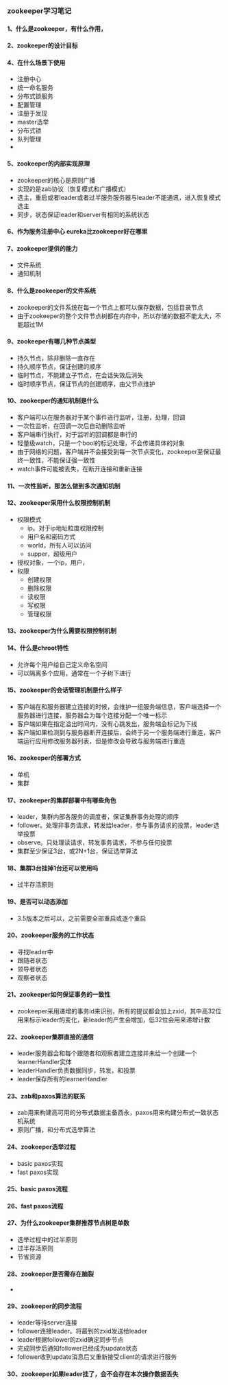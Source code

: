 ### zookeeper学习笔记

#### 1、什么是zookeeper，有什么作用，
#### 2、zookeeper的设计目标
#### 4、在什么场景下使用
 - 注册中心
 - 统一命名服务
 - 分布式锁服务
 - 配置管理
 - 注册于发现
 - master选举
 - 分布式锁
 - 队列管理
 -
#### 5、zookeeper的内部实现原理
 - zookeeper的核心是原则广播
 - 实现的是zab协议（恢复模式和广播模式）
 - 选主，重启或者leader或者过半服务服务器与leader不能通讯，进入恢复模式选主
 - 同步，状态保证leader和server有相同的系统状态
#### 6、作为服务注册中心 eureka比zookeeper好在哪里
#### 7、zookeeper提供的能力
 - 文件系统
 - 通知机制
#### 8、什么是zookeeper的文件系统
 - zookeeper的文件系统在每一个节点上都可以保存数据，包括目录节点
 - 由于zookeeper的整个文件节点树都在内存中，所以存储的数据不能太大，不能超过1M
#### 9、zookeeper有哪几种节点类型
 - 持久节点，除非删除一直存在
 - 持久顺序节点，保证创建的顺序
 - 临时节点，不能建立子节点，在会话失效后消失
 - 临时顺序节点，保证节点的创建顺序，由父节点维护
#### 10、zookeeper的通知机制是什么
 - 客户端可以在服务器对于某个事件进行监听，注册，处理，回调
 - 一次性监听，在回调一次后自动删除监听
 - 客户端串行执行，对于监听的回调都是串行的
 - 轻量级watch，只是一个bool的标记处理，不会传递具体的对象
 - 由于网络的问题，客户端并不会接受到每一次节点变化，zookeeper至保证最终一致性，不能保证强一致性
 - watch事件可能被丢失，在断开连接和重新连接
#### 11、一次性监听，那怎么做到多次通知机制
#### 12、zookeeper采用什么权限控制机制
 - 权限模式
   - ip。对于ip地址粒度权限控制
   - 用户名和密码方式
   - world，所有人可以访问
   - supper，超级用户
 - 授权对象，一个ip，用户，
 - 权限
   - 创建权限
   - 删除权限
   - 读权限
   - 写权限
   - 管理权限
#### 13、zookeeper为什么需要权限控制机制
#### 14、什么是chroot特性
 - 允许每个用户给自己定义命名空间
 - 可以隔离多个应用，通常在一个子树下进行
#### 15、zookeeper的会话管理机制是什么样子
 - 客户端在和服务器建立连接的时候，会维护一组服务端信息，客户端选择一个服务器进行连接，服务器会为每个连接分配一个唯一标示
 - 客户端如果在指定溢出时间内，没有心跳发出，服务端会标记为下线
 - 客户端如果检测到与服务器断开连接后，会终于另一个服务端进行重连，客户端运行应用修改服务器列表，但是修改会导致与服务端进行重连
#### 16、zookeeper的部署方式
 - 单机
 - 集群
#### 17、zookeeper的集群部署中有哪些角色
 - leader，集群内部各服务的调度者，保证集群事务处理的顺序
 - follower。处理非事务请求，转发给leader，参与事务请求的投票，leader选举投票
 - observe。只处理读请求，转发事务请求，不参与任何投票
 - 集群至少保证3台，或2N+1台，保证选举算法
#### 18、集群3台挂掉1台还可以使用吗
 - 过半存活原则
#### 19、是否可以动态添加
 - 3.5版本之后可以，之前需要全部重启或逐个重启
#### 20、zookeeper服务的工作状态
 - 寻找leader中
 - 跟随者状态
 - 领导者状态
 - 观察者状态
#### 21、zookeeper如何保证事务的一致性
 - zookeeper采用递增的事务id来识别，所有的提议都会加上zxid，其中高32位用来标示leader的变化，新leader的产生会增加，低32位会用来递增计数
#### 22、zookeeper集群直接的通信
 - leader服务器会和每个跟随者和观察者建立连接并未给一个创建一个learnerHandler实体
 - leaderHandler负责数据同步，转发，和投票
 - leader保存所有的learnerHandler
#### 23、zab和paxos算法的联系
 - zab用来构建高可用的分布式数据主备西永，paxos用来构建分布式一致状态机系统
 - 原则广播，和分布式选举算法
#### 24、zookeeper选举过程
 - basic paxos实现
 - fast paxos实现
#### 25、basic paxos流程
#### 26、fast paxos流程
#### 27、为什么zookeeper集群推荐节点树是单数
 - 选举过程中的过半原则
 - 过半存活原则
 - 节省资源
#### 28、zookeeper是否需存在脑裂
 -
#### 29、zookeeper的同步流程
 - leader等待server连接
 - follower连接leader。将最到的zxid发送给leader
 - leader根据follower的zxid确定同步节点
 - 完成同步后通知follower已经成为update状态
 - follower收到update消息后又重新接受client的请求进行服务
#### 30、zookeeper如果leader挂了，会不会存在本次操作数据丢失
